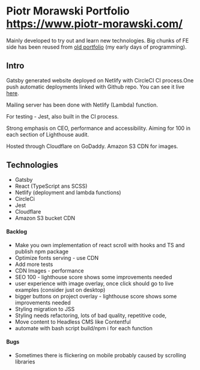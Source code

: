 # Piotr Morawski Portfolio https://www.piotr-morawski.com/

Mainly developed to try out and learn new technologies. Big chunks of FE side has been reused from [old portfolio](https://github.com/morawskiOZ/Portfolio) (my early days of programming).

## Intro

Gatsby generated website deployed on Netlify with CircleCI CI process.One push automatic deployments linked with Github repo. You can see it live [here](https://www.piotr-morawski.com/).

Mailing server has been done with Netlify (Lambda) function.

For testing - Jest, also built in the CI process.

Strong emphasis on CEO, performance and accessibility. Aiming for 100 in each section of Lighthouse audit.

Hosted through Cloudflare on GoDaddy. Amazon S3 CDN for images.

## Technologies

- Gatsby
- React (TypeScript ans SCSS)
- Netlify (deployment and lambda functions)
- CircleCi
- Jest
- Cloudflare
- Amazon S3 bucket CDN

#### Backlog

- Make you own implementation of react scroll with hooks and TS and publish npm package
- Optimize fonts serving - use CDN
- Add more tests
- CDN Images -  performance
- SEO 100  - lighthouse score shows some improvements needed
- user experience with image overlay, once click should go to live examples (consider just on desktop)
- bigger buttons on project overlay - lighthouse score shows some improvements needed
- Styling migration to JSS
- Styling needs refactoring, lots of bad quality, repetitive code,
- Move content to Headless CMS like Contentful
- automate with bash script build/npm i for each function


#### Bugs

- Sometimes there is flickering on mobile probably caused by scrolling libraries
